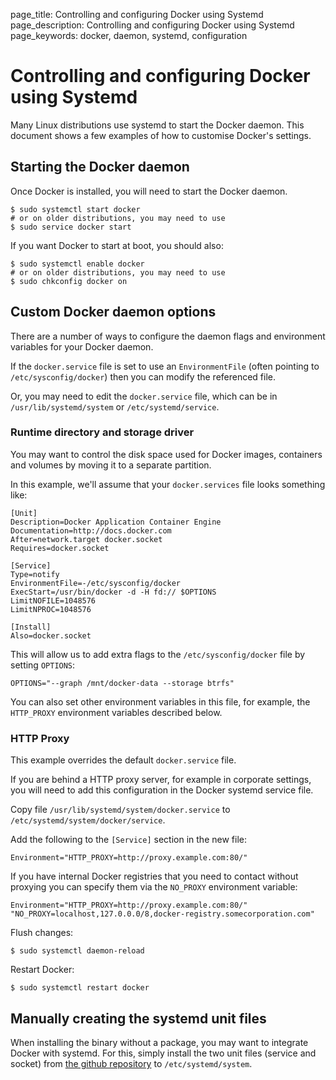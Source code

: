 page_title: Controlling and configuring Docker using Systemd
page_description: Controlling and configuring Docker using Systemd
page_keywords: docker, daemon, systemd, configuration

# Controlling and configuring Docker using Systemd

Many Linux distributions use systemd to start the Docker daemon. This document
shows a few examples of how to customise Docker's settings.

## Starting the Docker daemon

Once Docker is installed, you will need to start the Docker daemon.

    $ sudo systemctl start docker
    # or on older distributions, you may need to use
    $ sudo service docker start

If you want Docker to start at boot, you should also:

    $ sudo systemctl enable docker
    # or on older distributions, you may need to use
    $ sudo chkconfig docker on

## Custom Docker daemon options

There are a number of ways to configure the daemon flags and environment variables
for your Docker daemon. 

If the `docker.service` file is set to use an `EnvironmentFile`
(often pointing to `/etc/sysconfig/docker`) then you can modify the
referenced file.

Or, you may need to edit the `docker.service` file, which can be in `/usr/lib/systemd/system`
or `/etc/systemd/service`.

### Runtime directory and storage driver

You may want to control the disk space used for Docker images, containers
and volumes by moving it to a separate partition.

In this example, we'll assume that your `docker.services` file looks something like:

    [Unit]
    Description=Docker Application Container Engine
    Documentation=http://docs.docker.com
    After=network.target docker.socket
    Requires=docker.socket
    
    [Service]
    Type=notify
    EnvironmentFile=-/etc/sysconfig/docker
    ExecStart=/usr/bin/docker -d -H fd:// $OPTIONS
    LimitNOFILE=1048576
    LimitNPROC=1048576
    
    [Install]
    Also=docker.socket

This will allow us to add extra flags to the `/etc/sysconfig/docker` file by
setting `OPTIONS`:

    OPTIONS="--graph /mnt/docker-data --storage btrfs"

You can also set other environment variables in this file, for example, the
`HTTP_PROXY` environment variables described below.

### HTTP Proxy

This example overrides the default `docker.service` file.

If you are behind a HTTP proxy server, for example in corporate settings, 
you will need to add this configuration in the Docker systemd service file.

Copy file `/usr/lib/systemd/system/docker.service` to `/etc/systemd/system/docker/service`.

Add the following to the `[Service]` section in the new file:

    Environment="HTTP_PROXY=http://proxy.example.com:80/"

If you have internal Docker registries that you need to contact without
proxying you can specify them via the `NO_PROXY` environment variable:

    Environment="HTTP_PROXY=http://proxy.example.com:80/" "NO_PROXY=localhost,127.0.0.0/8,docker-registry.somecorporation.com"

Flush changes:

    $ sudo systemctl daemon-reload
    
Restart Docker:

    $ sudo systemctl restart docker

## Manually creating the systemd unit files

When installing the binary without a package, you may want
to integrate Docker with systemd. For this, simply install the two unit files
(service and socket) from [the github
repository](https://github.com/docker/docker/tree/master/contrib/init/systemd)
to `/etc/systemd/system`.


